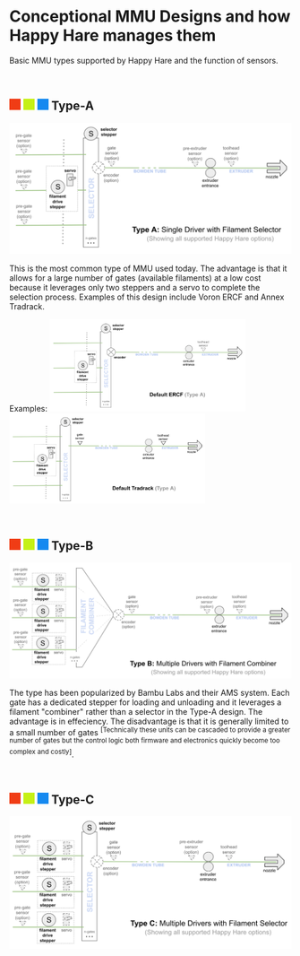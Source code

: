 # Conceptional MMU Designs and how Happy Hare manages them

Basic MMU types supported by Happy Hare and the function of sensors.

<br>

## ![#f03c15](/doc/f03c15.png) ![#c5f015](/doc/c5f015.png) ![#1589F0](/doc/1589F0.png) Type-A

<img src="/doc/conceptual/typeA_mmu.png" width="700" alt="Type A MMU">

This is the most common type of MMU used today. The advantage is that it allows for a large number of gates (available filaments) at a low cost because it leverages only two steppers and a servo to complete the selection process. Examples of this design include Voron ERCF and Annex Tradrack.

Examples:
<img src="/doc/conceptual/default_ercf.png" width="350" alt="Default ERCF Design">
<img src="/doc/conceptual/default_tradrack.png" width="350" alt="Default Tradrack Design">

<br>

## ![#f03c15](/doc/f03c15.png) ![#c5f015](/doc/c5f015.png) ![#1589F0](/doc/1589F0.png) Type-B

<img src="/doc/conceptual/typeB_mmu.png" width="700" alt="Type B MMU">

The type has been popularized by Bambu Labs and their AMS system. Each gate has a dedicated stepper for loading and unloading and it leverages a filament "combiner" rather than a selector in the Type-A design.  The advantage is in effeciency. The disadvantage is that it is generally limited to a small number of gates <sup>[Technically these units can be cascaded to provide a greater number of gates but the control logic both firmware and electronics quickly become too complex and costly]</sup>.

<!--<img src="/doc/conceptual/default_kms.png" width="300" alt="Default KMS Design">-->

<br>

## ![#f03c15](/doc/f03c15.png) ![#c5f015](/doc/c5f015.png) ![#1589F0](/doc/1589F0.png) Type-C

<img src="/doc/conceptual/typeC_mmu.png" width="700" alt="Type C MMU">

